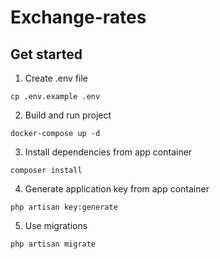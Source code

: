 # Exchange-rates

## Get started

1. Create .env file
```
cp .env.example .env
```
2. Build and run project
```
docker-compose up -d
```
3. Install dependencies from app container
```
composer install
```
4. Generate application key from app container
```
php artisan key:generate
```
5. Use migrations
```
php artisan migrate
```
